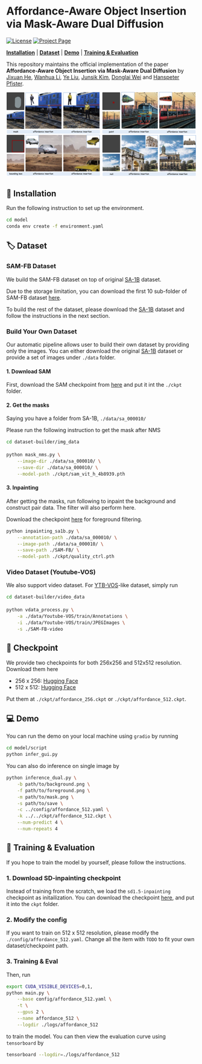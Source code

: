 # Affordance-Aware Object Insertion via Mask-Aware Dual Diffusion

[![License](https://badgen.net/badge/License/BSD%203-Clause%20License?color=blue&cache=300)](https://github.com/KaKituken/affordance-aware-any/blob/main/LICENSE) [![Project Page](https://badgen.net/badge/Project%20Page/Visit/green?icon=github)](https://kakituken.github.io/affordance-any.github.io/) 

[**Installation**](#-installation) | [**Dataset**](#-dataset) | [**Demo**](#-demo) | [**Training & Evaluation**](#-training&evaluation)

This repository maintains the official implementation of the paper **Affordance-Aware Object Insertion via Mask-Aware Dual Diffusion** by [Jixuan He](https://kakituken.github.io/home), [Wanhua Li](https://li-wanhua.github.io/),  [Ye Liu](https://yeliu.dev/), [Junsik Kim](https://sites.google.com/site/jskimcv/), [Donglai Wei](https://donglaiw.github.io/) and [Hanspeter Pfister](https://vcg.seas.harvard.edu/people/).

![](./imgs/teaser_new.png)

## 🔨 Installation

Run the following instruction to set up the environment.

```sh
cd model
conda env create -f environment.yaml
```



## 🏷️ Dataset

### SAM-FB Dataset

We build the SAM-FB dataset on top of original [SA-1B](https://ai.meta.com/datasets/segment-anything/) dataset.

Due to the storage limitation, you can download the first 10 sub-folder of SAM-FB dataset [here](). 

To build the rest of the dataset, please download the [SA-1B](https://ai.meta.com/datasets/segment-anything/) dataset and follow the instructions in the next section.

### Build Your Own Dataset

Our automatic pipeline allows user to build their own dataset by providing only the images. You can either download the original [SA-1B](https://ai.meta.com/datasets/segment-anything/) dataset or provide a set of images under `./data` folder.

#### 1. Download SAM
First, download the SAM checkpoint from [here](https://github.com/facebookresearch/segment-anything#model-checkpoints) and put it int the `./ckpt` folder.

#### 2. Get the masks
Saying you have a folder from SA-1B, `./data/sa_000010/`

Please run the following instruction to get the mask after NMS
```sh
cd dataset-builder/img_data

python mask_nms.py \
	--image-dir ./data/sa_000010/ \
	--save-dir ./data/sa_000010/ \
	--model-path ./ckpt/sam_vit_h_4b8939.pth
```

#### 3. Inpainting
After getting the masks, run following to inpaint the background and construct pair data. The filter will also perform here.

Download the checkpoint [here]() for foreground filtering.

```sh
python inpainting_sa1b.py \
	--annotation-path ./data/sa_000010/ \
	--image-path ./data/sa_000010/ \
	--save-path ./SAM-FB/ \
	--model-path ./ckpt/quality_ctrl.pth
```

### Video Dataset (Youtube-VOS)
We also support video dataset. For [YTB-VOS]()-like dataset, simply run

```sh
cd dataset-builder/video_data

python vdata_process.py \
	-a ./data/Youtube-VOS/train/Annotations \
	-i ./data/Youtube-VOS/train/JPEGImages \
	-s ./SAM-FB-video
```



## 📌 Checkpoint

We provide two checkpoints for both 256x256 and 512x512 resolution. Download them here

- 256 x 256: [Hugging Face](https://huggingface.co/Kakituken/affordance-insertion-any/resolve/main/affordance_256.ckpt?download=true)
- 512 x 512: [Hugging Face](https://huggingface.co/Kakituken/affordance-insertion-any/tree/main/affordance_512.ckpt)

Put them at `./ckpt/affordance_256.ckpt` or  `./ckpt/affordance_512.ckpt`.



## 💻 Demo

You can run the demo on your local machine using `gradio` by running

```sh
cd model/script
python infer_gui.py
```

You can also do inference on single image by 

```sh
python inference_dual.py \
    -b path/to/background.png \
    -f path/to/foreground.png \
    -m path/to/mask.png \
    -s path/to/save \
    -c ../config/affordance_512.yaml \
    -k ../../ckpt/affordance_512.ckpt \
    --num-predict 4 \
    --num-repeats 4
```



## 🚀 Training & Evaluation

If you hope to train the model by yourself, please follow the instructions.

### 1. Download SD-inpainting checkpoint

Instead of training from the scratch, we load the `sd1.5-inpainting` checkpoint as initailization. You can download the checkpoint [here](https://huggingface.co/runwayml/stable-diffusion-inpainting/resolve/main/sd-v1-5-inpainting.ckpt), and put it into the `ckpt` folder.

### 2. Modify the config

If you want to train on 512 x 512 resolution, please modify the `./config/affordance_512.yaml`. Change all the item with `TODO` to fit your own dataset/checkpoint path.

### 3. Training & Eval

Then, run 

```sh
export CUDA_VISIBLE_DEVICES=0,1,
python main.py \
    --base config/affordance_512.yaml \
    -t \
    --gpus 2 \
    --name affordance_512 \
    --logdir ./logs/affordance_512
```

to train the model. You can then view the evaluation curve using `tensorboard` by

```sh
tensorboard --logdir=./logs/affordance_512
```
